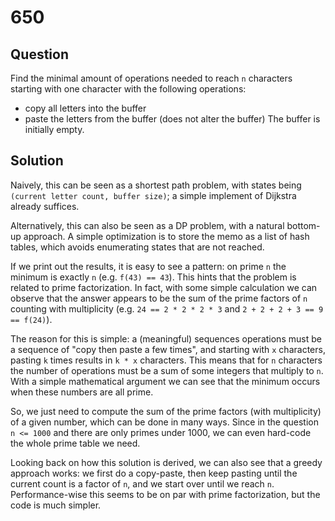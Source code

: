 # 650

## Question

Find the minimal amount of operations needed to reach `n` characters starting with one character with the following operations:
* copy all letters into the buffer
* paste the letters from the buffer (does not alter the buffer)
The buffer is initially empty.

## Solution

Naively, this can be seen as a shortest path problem, with states being `(current letter count, buffer size)`; a simple implement of Dijkstra already suffices.

Alternatively, this can also be seen as a DP problem, with a natural bottom-up approach. A simple optimization is to store the memo as a list of hash tables, which avoids enumerating states that are not reached.

If we print out the results, it is easy to see a pattern: on prime `n` the minimum is exactly `n` (e.g. `f(43) == 43`). This hints that the problem is related to prime factorization. In fact, with some simple calculation we can observe that the answer appears to be the sum of the prime factors of `n` counting with multiplicity (e.g. `24 == 2 * 2 * 2 * 3` and `2 + 2 + 2 + 3 == 9 == f(24)`).

The reason for this is simple: a (meaningful) sequences operations must be a sequence of "copy then paste a few times", and starting with `x` characters, pasting `k` times results in `k * x` characters. This means that for `n` characters the number of operations must be a sum of some integers that multiply to `n`. With a simple mathematical argument we can see that the minimum occurs when these numbers are all prime.

So, we just need to compute the sum of the prime factors (with multiplicity) of a given number, which can be done in many ways. Since in the question `n <= 1000` and there are only primes under 1000, we can even hard-code the whole prime table we need.

Looking back on how this solution is derived, we can also see that a greedy approach works: we first do a copy-paste, then keep pasting until the current count is a factor of `n`, and we start over until we reach `n`. Performance-wise this seems to be on par with prime factorization, but the code is much simpler.

